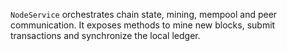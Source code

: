 `NodeService` orchestrates chain state, mining, mempool and peer communication. It exposes methods to mine new blocks, submit transactions and synchronize the local ledger.
